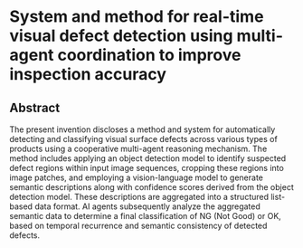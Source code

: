# System and method for real-time visual defect detection using multi-agent coordination to improve inspection accuracy

## Abstract
The present invention discloses a method and system for automatically detecting and classifying visual surface defects across various types of products using a cooperative multi-agent reasoning mechanism. The method includes applying an object detection model to identify suspected defect regions within input image sequences, cropping these regions into image patches, and employing a vision-language model to generate semantic descriptions along with confidence scores derived from the object detection model. These descriptions are aggregated into a structured list-based data format. AI agents subsequently analyze the aggregated semantic data to determine a final classification of NG (Not Good) or OK, based on temporal recurrence and semantic consistency of detected defects.